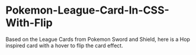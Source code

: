 # Pokemon-League-Card-In-CSS-With-Flip
Based on the League Cards from Pokemon Sword and Shield, here is a Hop inspired card with a hover to flip the card effect.
